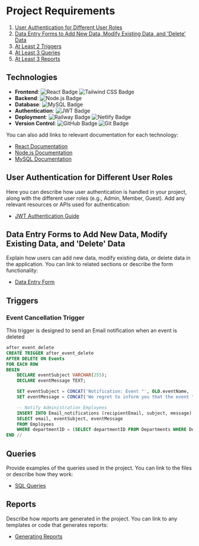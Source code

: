 # Project Requirements

1. [User Authentication for Different User Roles](#user-authentication-for-different-user-roles)
2. [Data Entry Forms to Add New Data, Modify Existing Data, and 'Delete' Data](#data-entry-forms-to-add-new-data-modify-existing-data-and-delete-data)
3. [At Least 2 Triggers](#triggers)
4. [At Least 3 Queries](#queries)
5. [At Least 3 Reports](#reports)

## **Technologies**

- **Frontend**: ![React Badge](https://img.shields.io/badge/React-61DAFB?style=for-the-badge&logo=react&logoColor=black) ![Tailwind CSS Badge](https://img.shields.io/badge/Tailwind_CSS-06B6D4?style=for-the-badge&logo=tailwind-css&logoColor=white)
- **Backend**: ![Node.js Badge](https://img.shields.io/badge/Node.js-339933?style=for-the-badge&logo=node.js&logoColor=white)
- **Database**: ![MySQL Badge](https://img.shields.io/badge/MySQL-4479A1?style=for-the-badge&logo=mysql&logoColor=white)
- **Authentication**: ![JWT Badge](https://img.shields.io/badge/JWT-000000?style=for-the-badge&logo=json-web-tokens&logoColor=white)
- **Deployment**: ![Railway Badge](https://img.shields.io/badge/Railway-2A4D77?style=for-the-badge&logo=railway&logoColor=white) ![Netlify Badge](https://img.shields.io/badge/Netlify-00C7B7?style=for-the-badge&logo=netlify&logoColor=white)
- **Version Control**: ![GitHub Badge](https://img.shields.io/badge/GitHub-181717?style=for-the-badge&logo=github&logoColor=white) ![Git Badge](https://img.shields.io/badge/Git-F05032?style=for-the-badge&logo=git&logoColor=white)

You can also add links to relevant documentation for each technology:
- [React Documentation](https://reactjs.org/)
- [Node.js Documentation](https://nodejs.org/)
- [MySQL Documentation](https://dev.mysql.com/doc/)

## **User Authentication for Different User Roles**
Here you can describe how user authentication is handled in your project, along with the different user roles (e.g., Admin, Member, Guest). Add any relevant resources or APIs used for authentication:
- [JWT Authentication Guide](https://jwt.io/introduction/)

## **Data Entry Forms to Add New Data, Modify Existing Data, and 'Delete' Data**
Explain how users can add new data, modify existing data, or delete data in the application. You can link to related sections or describe the form functionality:
- [Data Entry Form](#link-to-data-entry-form-section)

## **Triggers**

### Event Cancellation Trigger
This trigger is designed to send an Email notification when an event is deleted
```sql
after_event_delete
CREATE TRIGGER after_event_delete
AFTER DELETE ON Events
FOR EACH ROW
BEGIN
    DECLARE eventSubject VARCHAR(255);
    DECLARE eventMessage TEXT;

    SET eventSubject = CONCAT('Notification: Event "', OLD.eventName, '" has been cancelled');
    SET eventMessage = CONCAT('We regret to inform you that the event "', OLD.eventName, '" scheduled on ', OLD.eventTime, ' has been cancelled.');

    -- Notify Administration Employees
    INSERT INTO Email_notifications (recipientEmail, subject, message)
    SELECT email, eventSubject, eventMessage
    FROM Employees
    WHERE departmentID = (SELECT departmentID FROM Departments WHERE DepartmentName = 'Administration' LIMIT 1);
END //  
```


## **Queries**
Provide examples of the queries used in the project. You can link to the files or describe how they work:
- [SQL Queries](#link-to-sql-queries-file)

## **Reports**
Describe how reports are generated in the project. You can link to any templates or code that generates reports:
- [Generating Reports](#link-to-reports-section)
